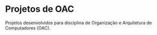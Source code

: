 # Projetos de OAC

Projetos desenvolvidos para disciplina de Organização e Arquitetura de Computadores (OAC).

